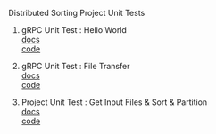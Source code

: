 Distributed Sorting Project Unit Tests

1. gRPC Unit Test : Hello World   
[docs](https://github.com/shinjw4929/cs332_project_unit_test/blob/main/documents/gRPC%20Hello%20World.md)   
[code](https://github.com/shinjw4929/cs332_project_unit_test/tree/gRPC_test_1)

3. gRPC Unit Test : File Transfer   
[docs](https://github.com/shinjw4929/cs332_project_unit_test/blob/main/documents/gRPC%20File%20transfer.md)   
[code](https://github.com/shinjw4929/cs332_project_unit_test/tree/gRPC_file_test)

5. Project Unit Test : Get Input Files & Sort & Partition   
[docs](https://github.com/shinjw4929/cs332_project_unit_test/blob/main/documents/Get%20Input%2C%20Sort%2C%20Partition.md)   
[code](https://github.com/shinjw4929/cs332_project_unit_test/tree/getInput_sort_partition)   
